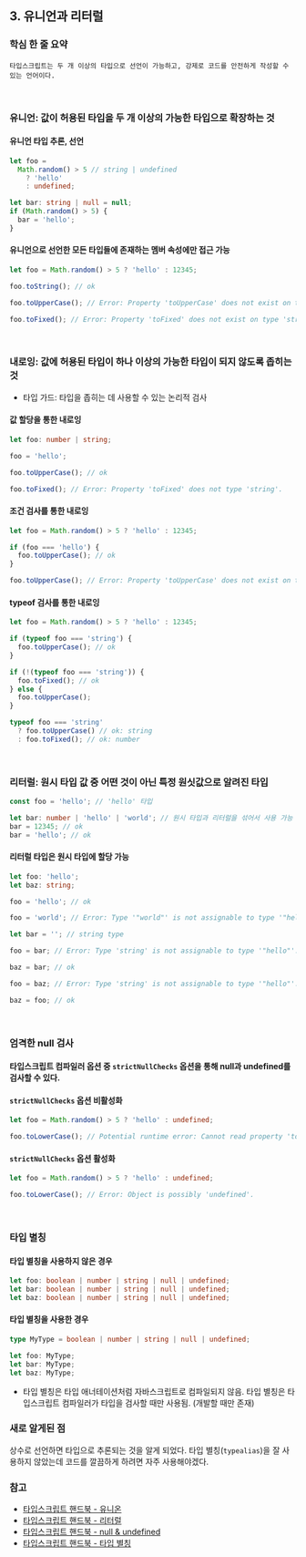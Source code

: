 ## 3. 유니언과 리터럴

### 학심 한 줄 요약

    타입스크립트는 두 개 이상의 타입으로 선언이 가능하고, 강제로 코드를 안전하게 작성할 수 있는 언어이다.

</br>

### 유니언: 값이 허용된 타입을 두 개 이상의 가능한 타입으로 확장하는 것

#### 유니언 타입 추론, 선언

```typescript
let foo =
  Math.random() > 5 // string | undefined
    ? 'hello'
    : undefined;

let bar: string | null = null;
if (Math.random() > 5) {
  bar = 'hello';
}
```

#### 유니언으로 선언한 모든 타입들에 존재하는 멤버 속성에만 접근 가능

```typescript
let foo = Math.random() > 5 ? 'hello' : 12345;

foo.toString(); // ok

foo.toUpperCase(); // Error: Property 'toUpperCase' does not exist on type 'string | number'. Property 'toUpperCase' does not exist on type 'number'.

foo.toFixed(); // Error: Property 'toFixed' does not exist on type 'string | number'. Property 'toFixed' does not exist on type 'string'.
```

</br>

### 내로잉: 값에 허용된 타입이 하나 이상의 가능한 타입이 되지 않도록 좁히는 것

- 타입 가드: 타입을 좁히는 데 사용할 수 있는 논리적 검사

#### 값 할당을 통한 내로잉

```typescript
let foo: number | string;

foo = 'hello';

foo.toUpperCase(); // ok

foo.toFixed(); // Error: Property 'toFixed' does not type 'string'.
```

#### 조건 검사를 통한 내로잉

```typescript
let foo = Math.random() > 5 ? 'hello' : 12345;

if (foo === 'hello') {
  foo.toUpperCase(); // ok
}

foo.toUpperCase(); // Error: Property 'toUpperCase' does not exist on type 'string | number'. Property 'toUpperCase' does not exist on type 'number'.
```

#### typeof 검사를 통한 내로잉

```typescript
let foo = Math.random() > 5 ? 'hello' : 12345;

if (typeof foo === 'string') {
  foo.toUpperCase(); // ok
}

if (!(typeof foo === 'string')) {
  foo.toFixed(); // ok
} else {
  foo.toUpperCase();
}

typeof foo === 'string'
  ? foo.toUpperCase() // ok: string
  : foo.toFixed(); // ok: number
```

</br>

### 리터럴: 원시 타입 값 중 어떤 것이 아닌 특정 원싯값으로 알려진 타입

```typescript
const foo = 'hello'; // 'hello' 타입

let bar: number | 'hello' | 'world'; // 원시 타입과 리터럴을 섞어서 사용 가능
bar = 12345; // ok
bar = 'hello'; // ok
```

#### 리터럴 타입은 원시 타입에 할당 가능

```typescript
let foo: 'hello';
let baz: string;

foo = 'hello'; // ok

foo = 'world'; // Error: Type '"world"' is not assignable to type '"hello"'.

let bar = ''; // string type

foo = bar; // Error: Type 'string' is not assignable to type '"hello"'.

baz = bar; // ok

foo = baz; // Error: Type 'string' is not assignable to type '"hello"'.

baz = foo; // ok
```

</br>

### 엄격한 null 검사

#### 타입스크립트 컴파일러 옵션 중 `strictNullChecks` 옵션을 통해 null과 undefined를 검사할 수 있다.

#### `strictNullChecks` 옵션 비활성화

```typescript
let foo = Math.random() > 5 ? 'hello' : undefined;

foo.toLowerCase(); // Potential runtime error: Cannot read property 'toLowerCase' of undefined.
```

#### `strictNullChecks` 옵션 활성화

```typescript
let foo = Math.random() > 5 ? 'hello' : undefined;

foo.toLowerCase(); // Error: Object is possibly 'undefined'.
```

</br>

### 타입 별칭

#### 타입 별칭을 사용하지 않은 경우

```typescript
let foo: boolean | number | string | null | undefined;
let bar: boolean | number | string | null | undefined;
let baz: boolean | number | string | null | undefined;
```

#### 타입 별칭을 사용한 경우

```typescript
type MyType = boolean | number | string | null | undefined;

let foo: MyType;
let bar: MyType;
let baz: MyType;
```

- 타입 별칭은 타입 애너테이션처럼 자바스크립트로 컴파일되지 않음. 타입 별칭은 타입스크립트 컴파일러가 타입을 검사할 때만 사용됨. (개발할 때만 존재)

### 새로 알게된 점

상수로 선언하면 타입으로 추론되는 것을 알게 되었다. 타입 별칭(`typealias`)을 잘 사용하지 않았는데 코드를 깔끔하게 하려면 자주 사용해야겠다.

### 참고

- [타입스크립트 핸드북 - 유니온](https://www.typescriptlang.org/docs/handbook/2/everyday-types.html#union-types)
- [타입스크립트 핸드북 - 리터럴](https://www.typescriptlang.org/docs/handbook/2/everyday-types.html#literal-types)
- [타입스크립트 핸드북 - null & undefined](https://www.typescriptlang.org/docs/handbook/2/everyday-types.html#null-and-undefined)
- [타입스크립트 핸드북 - 타입 별칭](https://www.typescriptlang.org/docs/handbook/2/everyday-types.html#type-aliases)
